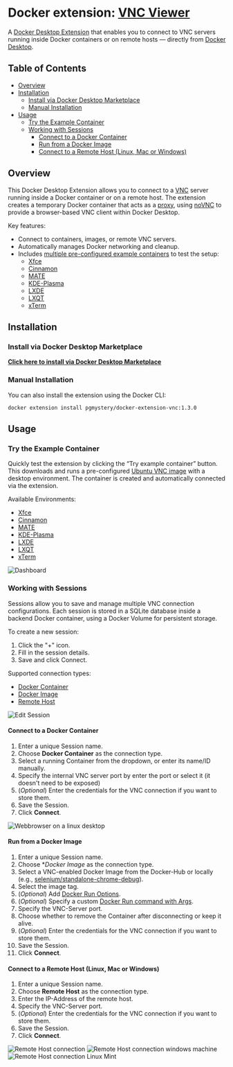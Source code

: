 # Docker extension: [VNC Viewer](https://hub.docker.com/extensions/pgmystery/docker-extension-vnc)

A [Docker Desktop Extension](https://www.docker.com/products/extensions/) that enables you to connect to VNC servers running inside Docker containers or on remote hosts — directly from [Docker Desktop](https://www.docker.com/products/docker-desktop/).

## Table of Contents
- [Overview](#overview)
- [Installation](#installation)
  - [Install via Docker Desktop Marketplace](#install-via-docker-desktop-marketplace)
  - [Manual Installation](#manual-installation)
- [Usage](#usage)
  - [Try the Example Container](#try-the-example-container)
  - [Working with Sessions](#working-with-sessions)
    - [Connect to a Docker Container](#connect-to-a-docker-container)
    - [Run from a Docker Image](#run-from-a-docker-image)
    - [Connect to a Remote Host (Linux, Mac or Windows)](#connect-to-a-remote-host-linux-mac-or-windows)

## Overview
This Docker Desktop Extension allows you to connect to a [VNC](https://en.wikipedia.org/wiki/VNC) server running inside a Docker container or on a remote host. The extension creates a temporary Docker container that acts as a [proxy](https://hub.docker.com/r/pgmystery/proxy_vnc), using [noVNC](https://github.com/novnc/noVNC) to provide a browser-based VNC client within Docker Desktop.

Key features:
- Connect to containers, images, or remote VNC servers.
- Automatically manages Docker networking and cleanup.
- Includes [multiple pre-configured example containers](https://github.com/pgmystery/docker-extension-vnc/tree/main/docker/vnc_ubuntu) to test the setup:
  - [Xfce](https://github.com/pgmystery/docker-extension-vnc/tree/main/docker/vnc_ubuntu/xfce)
  - [Cinnamon](https://github.com/pgmystery/docker-extension-vnc/tree/main/docker/vnc_ubuntu/cinnamon)
  - [MATE](https://github.com/pgmystery/docker-extension-vnc/tree/main/docker/vnc_ubuntu/mate)
  - [KDE-Plasma](https://github.com/pgmystery/docker-extension-vnc/tree/main/docker/vnc_ubuntu/kde-plasma)
  - [LXDE](https://github.com/pgmystery/docker-extension-vnc/tree/main/docker/vnc_ubuntu/lxde)
  - [LXQT](https://github.com/pgmystery/docker-extension-vnc/tree/main/docker/vnc_ubuntu/lxqt)
  - [xTerm](https://github.com/pgmystery/docker-extension-vnc/tree/main/docker/vnc_ubuntu/xterm)


## Installation
### Install via Docker Desktop Marketplace
**[Click here to install via Docker Desktop Marketplace](https://open.docker.com/extensions/marketplace?extensionId=pgmystery/docker-extension-vnc)**

### Manual Installation
You can also install the extension using the Docker CLI:

```shell
docker extension install pgmystery/docker-extension-vnc:1.3.0
```

## Usage

### Try the Example Container
Quickly test the extension by clicking the “Try example container” button. This downloads and runs a pre-configured [Ubuntu VNC image](https://hub.docker.com/r/pgmystery/ubuntu_vnc) with a desktop environment.
The container is created and automatically connected via the extension.

Available Environments:
- [Xfce](https://github.com/pgmystery/docker-extension-vnc/tree/main/docker/vnc_ubuntu/xfce)
- [Cinnamon](https://github.com/pgmystery/docker-extension-vnc/tree/main/docker/vnc_ubuntu/cinnamon)
- [MATE](https://github.com/pgmystery/docker-extension-vnc/tree/main/docker/vnc_ubuntu/mate)
- [KDE-Plasma](https://github.com/pgmystery/docker-extension-vnc/tree/main/docker/vnc_ubuntu/kde-plasma)
- [LXDE](https://github.com/pgmystery/docker-extension-vnc/tree/main/docker/vnc_ubuntu/lxde)
- [LXQT](https://github.com/pgmystery/docker-extension-vnc/tree/main/docker/vnc_ubuntu/lxqt)
- [xTerm](https://github.com/pgmystery/docker-extension-vnc/tree/main/docker/vnc_ubuntu/xterm)

![Dashboard](docs/imgs/screenshot4.png)


### Working with Sessions
Sessions allow you to save and manage multiple VNC connection configurations. Each session is stored in a SQLite database inside a backend Docker container, using a Docker Volume for persistent storage.

To create a new session:
1. Click the "+" icon.
2. Fill in the session details.
3. Save and click Connect.

Supported connection types:
- [Docker Container](#connect-to-a-docker-container)
- [Docker Image](#run-from-a-docker-image)
- [Remote Host](#connect-to-a-remote-host-linux-mac-or-windows)

![Edit Session](docs/imgs/screenshot6.png)


#### Connect to a Docker Container
1. Enter a unique Session name.
2. Choose **Docker Container** as the connection type.
3. Select a running Container from the dropdown, or enter its name/ID manually.
4. Specify the internal VNC server port by enter the port or select it (it doesn't need to be exposed)
5. (*Optional*) Enter the credentials for the VNC connection if you want to store them.
6. Save the Session.
7. Click **Connect**.

![Webbrowser on a linux desktop](docs/imgs/screenshot1.png)

#### Run from a Docker Image
1. Enter a unique Session name.
2. Choose **Docker Image* as the connection type.
3. Select a VNC-enabled Docker Image from the Docker-Hub or locally (e.g., [selenium/standalone-chrome-debug](https://hub.docker.com/r/selenium/standalone-chrome-debug)).
4. Select the image tag.
5. (*Optional*) Add [Docker Run Options](https://docs.docker.com/reference/cli/docker/container/run/#options).
6. (*Optional*) Specify a custom [Docker Run command with Args](https://docs.docker.com/engine/containers/run/#commands-and-arguments).
7. Specify the VNC-Server port.
8. Choose whether to remove the Container after disconnecting or keep it alive.
9. (*Optional*) Enter the credentials for the VNC connection if you want to store them.
10. Save the Session.
11. Click **Connect**.

#### Connect to a Remote Host (Linux, Mac or Windows)
1. Enter a unique Session name.
2. Choose **Remote Host** as the connection type.
3. Enter the IP-Address of the remote host.
4. Specify the VNC-Server port.
9. (*Optional*) Enter the credentials for the VNC connection if you want to store them.
6. Save the Session.
7. Click **Connect**.

![Remote Host connection](docs/imgs/screenshot5.png)
![Remote Host connection windows machine](docs/imgs/screenshot8.png)
![Remote Host connection Linux Mint](docs/imgs/screenshot7.png)
